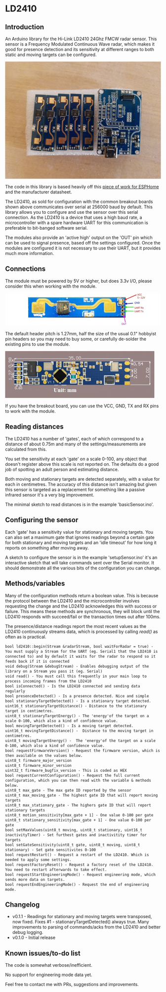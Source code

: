 # LD2410
## Introduction

An Arduino library for the Hi-Link LD2410 24Ghz FMCW radar sensor. This sensor is a Frequency Modulated Continuous Wave radar, which makes it good for presence detection and its sensitivity at different ranges to both static and moving targets can be configured.

![](ld2410andbreakout.jpg)

The code in this library is based heavily off this [piece of work for ESPHome](https://github.com/rain931215/ESPHome-LD2410) and the manufacturer datasheet.

The LD2410, as sold for configuration with the common breakout boards shown above communicates over serial at 256000 baud by default. This library allows you to configure and use the sensor over this serial connection. As the LD2410 is a device that uses a high baud rate, a microcontroller with a spare hardware UART for this communication is preferable to bit-banged software serial.

The modules also provide an 'active high' output on the 'OUT' pin which can be used to signal presence, based off the settings configured. Once the modules are configured it is not necessary to use their UART, but it provides much more information.

## Connections

The module must be powered by 5V or higher, but does 3.3v I/O, please consider this when working with the module.

![](ld2410pinout.jpg)

The default header pitch is 1.27mm, half the size of the usual 0.1" hobbyist pin headers so you may need to buy some, or carefully de-solder the existing pins to use the module.

![](ld2410pcb.jpg)

If you have the breakout board, you can use the VCC, GND, TX and RX pins to work with the module.

## Reading distances

The LD2410 has a number of 'gates', each of which correspond to a distance of about 0.75m and many of the settings/measurements are calculated from this.

You set the sensitivity at each 'gate' on a scale 0-100, any object that doesn't register above this scale is not reported on. The defaults do a good job of spotting an adult person and estimating distance.

Both moving and stationary targets are detected separately, with a value for each in centimetres. The accuracy of this distance isn't amazing but given this sensor is targeted as a replacement for something like a passive infrared sensor it's a very big improvement.

The minimal sketch to read distances is in the example 'basicSensor.ino'.

## Configuring the sensor

Each 'gate' has a sensitivity value for stationary and moving targets. You can also set a maximum gate that ignores readings beyond a certain gate for both stationary and moving targets and an 'idle timeout' for how long it reports on something after moving away.

A sketch to configure the sensor is in the example 'setupSensor.ino' it's an interactive sketch that will take commands sent over the Serial monitor. It should demonstrate all the various bits of the configuration you can change.

## Methods/variables

Many of the configuration methods return a boolean value. This is because the protocol between the LD2410 and the microcontroller involves requesting the change and the LD2410 acknowledges this with success or failure. This means these methods are synchronous, they will block until the LD2410 responds with succeed/fail or the transaction times out after 100ms.

The presence/distance readings report the most recent values as the LD2410 continuously streams data, which is processed by calling *read()* as often as is practical.

```
bool ld2410::begin(Stream &radarStream, bool waitForRadar = true) - You must supply a Stream for the UART (eg. Serial1 that the LD2410 is connected to) and by default it waits for the radar to respond so it feeds back if it is connected
void debug(Stream &debugStream) - Enables debugging output of the library on a Stream you pass it (eg. Serial)
void read() - You must call this frequently in your main loop to process incoming frames from the LD2410
bool isConnected() - Is the LD2410 connected and sending data regularly
bool presenceDetected() - Is a presence detected. Nice and simple
bool stationaryTargetDetected() - Is a stationary target detected.
uint16_t stationaryTargetDistance() - Distance to the stationary target in centimetres.
uint8_t stationaryTargetEnergy() - The 'energy'of the target on a scale 0-100, which also a kind of confidence value.
bool movingTargetDetected() - Is a moving target detected.
uint16_t movingTargetDistance() -  Distance to the moving target in centimetres.
uint8_t movingTargetEnergy() -  The 'energy'of the target on a scale 0-100, which also a kind of confidence value.
bool requestFirmwareVersion() - Request the firmware version, which is then available on the values below.
uint8_t firmware_major_version
uint8_t firmware_minor_version
uint32_t firmware_bugfix_version - This is coded as HEX
bool requestCurrentConfiguration() - Request the full current configuration, which you can then read with the variable & methods below.
uint8_t max_gate - The max gate ID reported by the sensor
uint8_t max_moving_gate - The highest gate ID that will report moving targets
uint8_t max_stationary_gate - The highers gate ID that will report stationary targets
uint8_t motion_sensitivity[max_gate + 1] - One value 0-100 per gate
uint8_t stationary_sensitivity[max_gate + 1] - One value 0-100 per gate
bool setMaxValues(uint8_t moving, uint8_t stationary, uint16_t inactivityTimer) - Set furthest gates and inactivitity timer for targets
bool setGateSensitivity(uint8_t gate, uint8_t moving, uint8_t stationary) - Set gate sensitivites 0-100
bool requestRestart() - Request a restart of the LD2410. Which is needed to apply some settings.
bool requestFactoryReset() - Request a factory reset of the LD2410. You need to restart afterwards to take effect.
bool requestStartEngineeringMode() - Request engineering mode, which sends more data on targets.
bool requestEndEngineeringMode() - Request the end of engineering mode.
```

## Changelog

- v0.1.1 - Readings for stationary and moving targets were transposed, now fixed. Fixes #1 - stationaryTargetDetected() always true. Many improvements to parsing of commands/acks from the LD2410 and better debug logging.
- v0.1.0 - Initial release

## Known issues/to-do list

The code is somewhat verbose/inefficient.

No support for engineering mode data yet.

Feel free to contact me with PRs, suggestions and improvements.
